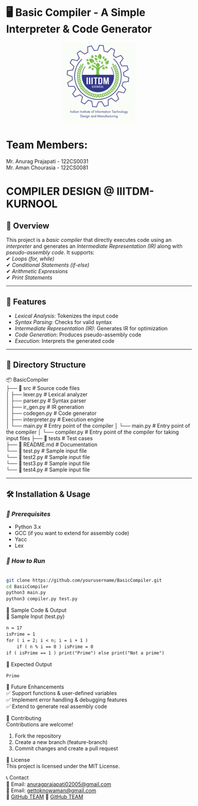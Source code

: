 # 🖥 Basic Compiler - A Simple Interpreter & Code Generator  

<p align="center">
  <img src="image-1.png" width="200">
</p>

# Team Members:
Mr. Anurag Prajapati - 122CS0031  
Mr. Aman Chourasia - 122CS0081  

# COMPILER DESIGN @ IIITDM-KURNOOL
## 📌 Overview  
This project is a *basic compiler* that directly executes code using an *interpreter* and generates an *Intermediate Representation (IR)* along with *pseudo-assembly code*. It supports:  
✔ *Loops (for, while)*  
✔ *Conditional Statements (if-else)*  
✔ *Arithmetic Expressions*  
✔ *Print Statements*  

---

## 🚀 Features  
- *Lexical Analysis*: Tokenizes the input code  
- *Syntax Parsing*: Checks for valid syntax  
- *Intermediate Representation (IR)*: Generates IR for optimization  
- *Code Generation*: Produces pseudo-assembly code  
- *Execution*: Interprets the generated code  

---

## 📂 Directory Structure  
📦 BasicCompiler  
├── 📂 src # Source code files  
│ ├── lexer.py # Lexical analyzer  
│ ├── parser.py # Syntax parser  
│ ├── ir_gen.py # IR generation  
│ ├── codegen.py # Code generator  
│ ├── interpreter.py # Execution engine  
│ └── main.py # Entry point of the compiler 
│ └── main.py # Entry point of the compiler 
│ └── compiler.py # Entry point of the compiler  for taking input files
├── 📂 tests # Test cases  
├── 📜 README.md # Documentation  
└── 📜 test.py # Sample input file  
└── 📜 test2.py # Sample input file  
└── 📜 test3.py # Sample input file  
└── 📜 test4.py # Sample input file  

---



## 🛠 Installation & Usage  
### *🔹 Prerequisites*  
- Python 3.x  
- GCC (if you want to extend for assembly code)  
- Yacc  
- Lex  
### *🔹 How to Run*  
```bash

git clone https://github.com/yourusername/BasicCompiler.git
cd BasicCompiler
python3 main.py 
python3 compiler.py test.py
```

📝 Sample Code & Output  
🔹 Sample Input (test.py)  
```txt
n = 17
isPrime = 1
for ( i = 2; i < n; i = i + 1 ) 
    if ( n % i == 0 ) isPrime = 0
if ( isPrime == 1 ) print("Prime") else print("Not a prime")
```

🔹 Expected Output  
```txt
Prime
```

🎯 Future Enhancements  
✅ Support functions & user-defined variables  
✅ Implement error handling & debugging features  
✅ Extend to generate real assembly code  

🤝 Contributing  
Contributions are welcome!  

1. Fork the repository  
2. Create a new branch (feature-branch)  
3. Commit changes and create a pull request  

📄 License  
This project is licensed under the MIT License.  

📞 Contact  
📧 Email: anuragprajapati02005@gmail.com  
📧 Email: gettoknowaman@gmail.com  
🔗 [GitHub TEAM](https://github.com/Anurag915/Compiler)
🔗 [GitHub TEAM](https://github.com/AMAN-22byte/Compiler)

